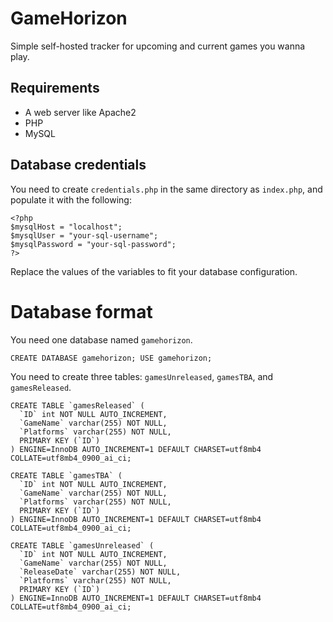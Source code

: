 # GameHorizon

Simple self-hosted tracker for upcoming and current games you wanna play.

## Requirements

* A web server like Apache2
* PHP
* MySQL

## Database credentials

You need to create `credentials.php` in the same directory as `index.php`, and populate it with the following:

```
<?php
$mysqlHost = "localhost";
$mysqlUser = "your-sql-username";
$mysqlPassword = "your-sql-password";
?>
```

Replace the values of the variables to fit your database configuration.

# Database format
You need one database named `gamehorizon`.

```
CREATE DATABASE gamehorizon; USE gamehorizon;
```

You need to create three tables: `gamesUnreleased`, `gamesTBA`, and `gamesReleased`.

```
CREATE TABLE `gamesReleased` (
  `ID` int NOT NULL AUTO_INCREMENT,
  `GameName` varchar(255) NOT NULL,
  `Platforms` varchar(255) NOT NULL,
  PRIMARY KEY (`ID`)
) ENGINE=InnoDB AUTO_INCREMENT=1 DEFAULT CHARSET=utf8mb4 COLLATE=utf8mb4_0900_ai_ci;

CREATE TABLE `gamesTBA` (
  `ID` int NOT NULL AUTO_INCREMENT,
  `GameName` varchar(255) NOT NULL,
  `Platforms` varchar(255) NOT NULL,
  PRIMARY KEY (`ID`)
) ENGINE=InnoDB AUTO_INCREMENT=1 DEFAULT CHARSET=utf8mb4 COLLATE=utf8mb4_0900_ai_ci;

CREATE TABLE `gamesUnreleased` (
  `ID` int NOT NULL AUTO_INCREMENT,
  `GameName` varchar(255) NOT NULL,
  `ReleaseDate` varchar(255) NOT NULL,
  `Platforms` varchar(255) NOT NULL,
  PRIMARY KEY (`ID`)
) ENGINE=InnoDB AUTO_INCREMENT=1 DEFAULT CHARSET=utf8mb4 COLLATE=utf8mb4_0900_ai_ci;
```